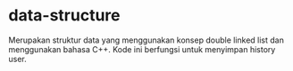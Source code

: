 # data-structure
Merupakan struktur data yang menggunakan konsep double linked list dan menggunakan bahasa C++. Kode ini berfungsi untuk menyimpan history user.
